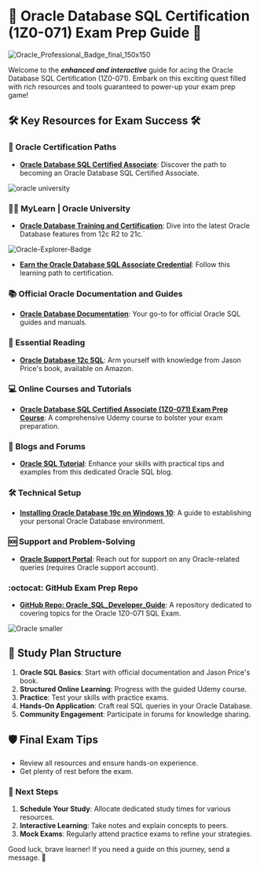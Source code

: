 # 🌟 Oracle Database SQL Certification (1Z0-071) Exam Prep Guide 🌟
![Oracle_Professional_Badge_final_150x150](https://github.com/skunkworksza/ken099-lunde/assets/126121348/93a87f10-9f14-4cd5-bc4b-0ca509f74c04)

Welcome to the **_enhanced and interactive_** guide for acing the Oracle Database SQL Certification (1Z0-071). Embark on this exciting quest filled with rich resources and tools guaranteed to power-up your exam prep game!

## 🛠️ Key Resources for Exam Success 🛠️

### 🐙 Oracle Certification Paths
- **[Oracle Database SQL Certified Associate](https://education.oracle.com/products/trackp_457)**: Discover the path to becoming an Oracle Database SQL Certified Associate.

![oracle university](https://github.com/skunkworksza/ken099-lunde/assets/126121348/a4259d3e-fe20-4307-b85d-25c951ed11ba)

### 👨‍🎓 MyLearn | Oracle University 
- **[Oracle Database Training and Certification](https://mylearn.oracle.com/story/38560)**: Dive into the latest Oracle Database features from 12c R2 to 21c.`


![Oracle-Explorer-Badge](https://github.com/skunkworksza/ken099-lunde/assets/126121348/e22a9d71-f90e-4a0c-a5ee-22a2dfbc44a3)
- **[Earn the Oracle Database SQL Associate Credential](https://mylearn.oracle.com/ou/learning-path/earn-the-oracle-database-sql-certified-associate-credential/80636/)**: Follow this learning path to certification.

### 📚 Official Oracle Documentation and Guides
- **[Oracle Database Documentation](https://docs.oracle.com/en/database/)**: Your go-to for official Oracle SQL guides and manuals.

### 📖 Essential Reading
- **[Oracle Database 12c SQL](https://www.amazon.com/Oracle-Database-12c-SQL-Jason/dp/0071799354)**: Arm yourself with knowledge from Jason Price's book, available on Amazon.

### 💻 Online Courses and Tutorials
- **[Oracle Database SQL Certified Associate (1Z0-071) Exam Prep Course](https://www.udemy.com/courses/search/?src=ukw&q=oracle-database-sql-certified-associate-1z0-071)**: A comprehensive Udemy course to bolster your exam preparation.

### 🧠 Blogs and Forums
- **[Oracle SQL Tutorial](https://www.oracletutorial.com/)**: Enhance your skills with practical tips and examples from this dedicated Oracle SQL blog.

### 🛠️ Technical Setup
- **[Installing Oracle Database 19c on Windows 10](https://www.oracle.com/database/technologies/)**: A guide to establishing your personal Oracle Database environment.

### 🆘 Support and Problem-Solving
- **[Oracle Support Portal](https://support.oracle.com/knowledge/Oracle%20Database%20Products/742060_1.html)**: Reach out for support on any Oracle-related queries (requires Oracle support account).

### :octocat: GitHub Exam Prep Repo
- **[GitHub Repo: Oracle_SQL_Developer_Guide](https://github.com/skunkworksza/ken099-lunde/Exam-Prep/1Z0-071-Oracle_SQL_Developer_Guide)**: A repository dedicated to covering topics for the Oracle 1Z0-071 SQL Exam.


![Oracle smaller](https://github.com/skunkworksza/ken099-lunde/assets/126121348/c800041b-aac9-43cf-92ac-1976a38e2083)

## 📅 Study Plan Structure

1. **Oracle SQL Basics**: Start with official documentation and Jason Price's book.
2. **Structured Online Learning**: Progress with the guided Udemy course.
3. **Practice**: Test your skills with practice exams.
4. **Hands-On Application**: Craft real SQL queries in your Oracle Database.
5. **Community Engagement**: Participate in forums for knowledge sharing.

## 🛡️ Final Exam Tips

- Review all resources and ensure hands-on experience.
- Get plenty of rest before the exam.

### 🧭 Next Steps

1. **Schedule Your Study**: Allocate dedicated study times for various resources.
2. **Interactive Learning**: Take notes and explain concepts to peers.
3. **Mock Exams**: Regularly attend practice exams to refine your strategies.

Good luck, brave learner! If you need a guide on this journey, send a message. 💌
